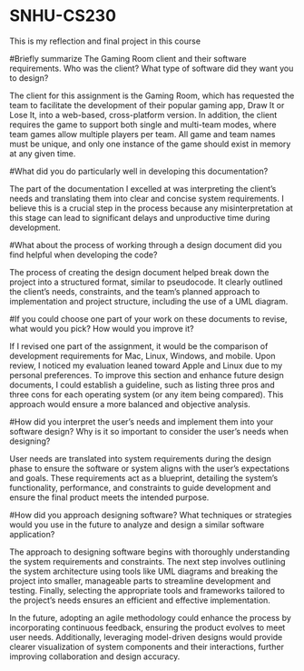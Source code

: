 # SNHU-CS230
This is my reflection and final project in this course

#Briefly summarize The Gaming Room client and their software requirements. Who was the client? What type of software did they want you to design?

The client for this assignment is the Gaming Room, which has requested the team to facilitate the development of their popular gaming app, Draw It or Lose It, into a web-based, cross-platform version. In addition, the client requires the game to support both single and multi-team modes, where team games allow multiple players per team. All game and team names must be unique, and only one instance of the game should exist in memory at any given time.


#What did you do particularly well in developing this documentation?

The part of the documentation I excelled at was interpreting the client’s needs and translating them into clear and concise system requirements. I believe this is a crucial step in the process because any misinterpretation at this stage can lead to significant delays and unproductive time during development.


#What about the process of working through a design document did you find helpful when developing the code?

The process of creating the design document helped break down the project into a structured format, similar to pseudocode. It clearly outlined the client’s needs, constraints, and the team’s planned approach to implementation and project structure, including the use of a UML diagram.


#If you could choose one part of your work on these documents to revise, what would you pick? How would you improve it?

If I revised one part of the assignment, it would be the comparison of development requirements for Mac, Linux, Windows, and mobile. Upon review, I noticed my evaluation leaned toward Apple and Linux due to my personal preferences. To improve this section and enhance future design documents, I could establish a guideline, such as listing three pros and three cons for each operating system (or any item being compared). This approach would ensure a more balanced and objective analysis.


#How did you interpret the user’s needs and implement them into your software design? Why is it so important to consider the user’s needs when designing?

User needs are translated into system requirements during the design phase to ensure the software or system aligns with the user’s expectations and goals. These requirements act as a blueprint, detailing the system’s functionality, performance, and constraints to guide development and ensure the final product meets the intended purpose.



#How did you approach designing software? What techniques or strategies would you use in the future to analyze and design a similar software application?

The approach to designing software begins with thoroughly understanding the system requirements and constraints. The next step involves outlining the system architecture using tools like UML diagrams and breaking the project into smaller, manageable parts to streamline development and testing. Finally, selecting the appropriate tools and frameworks tailored to the project’s needs ensures an efficient and effective implementation.

In the future, adopting an agile methodology could enhance the process by incorporating continuous feedback, ensuring the product evolves to meet user needs. Additionally, leveraging model-driven designs would provide clearer visualization of system components and their interactions, further improving collaboration and design accuracy.
